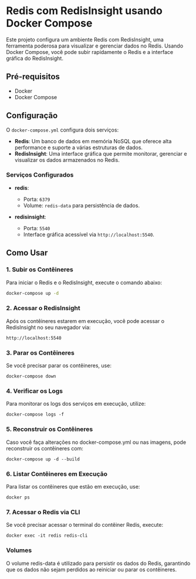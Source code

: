 # Redis com RedisInsight usando Docker Compose

Este projeto configura um ambiente Redis com RedisInsight, uma ferramenta poderosa para visualizar e gerenciar dados no Redis. Usando Docker Compose, você pode subir rapidamente o Redis e a interface gráfica do RedisInsight.

## Pré-requisitos

- Docker
- Docker Compose

## Configuração

O `docker-compose.yml` configura dois serviços:

- **Redis**: Um banco de dados em memória NoSQL que oferece alta performance e suporte a várias estruturas de dados.
- **RedisInsight**: Uma interface gráfica que permite monitorar, gerenciar e visualizar os dados armazenados no Redis.

### Serviços Configurados

- **redis**: 
  - Porta: `6379`
  - Volume: `redis-data` para persistência de dados.

- **redisinsight**: 
  - Porta: `5540`
  - Interface gráfica acessível via `http://localhost:5540`.

## Como Usar

### 1. Subir os Contêineres
Para iniciar o Redis e o RedisInsight, execute o comando abaixo:
```bash
docker-compose up -d
```

### 2. Acessar o RedisInsight
Após os contêineres estarem em execução, você pode acessar o RedisInsight no seu navegador via:
```
http://localhost:5540
```

### 3. Parar os Contêineres
Se você precisar parar os contêineres, use:
```
docker-compose down
```

### 4. Verificar os Logs
Para monitorar os logs dos serviços em execução, utilize:
```
docker-compose logs -f
```

### 5. Reconstruir os Contêineres
Caso você faça alterações no docker-compose.yml ou nas imagens, pode reconstruir os contêineres com:
```
docker-compose up -d --build
```

### 6. Listar Contêineres em Execução
Para listar os contêineres que estão em execução, use:
```
docker ps
```

### 7. Acessar o Redis via CLI
Se você precisar acessar o terminal do contêiner Redis, execute:
```
docker exec -it redis redis-cli
```

### Volumes
O volume redis-data é utilizado para persistir os dados do Redis, garantindo que os dados não sejam perdidos ao reiniciar ou parar os contêineres.
